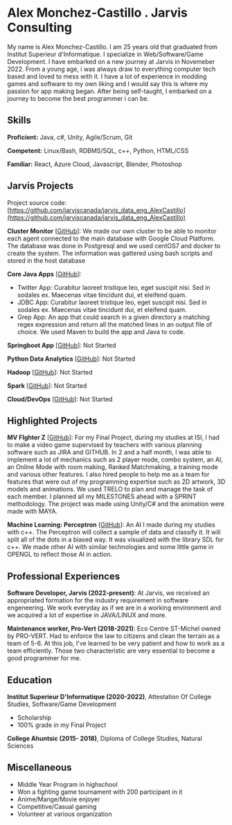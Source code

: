 # Alex Monchez-Castillo . Jarvis Consulting

My name is Alex Monchez-Castillo. I am 25 years old that graduated from Institut Superieur d'Informatique. I specialize in Web/Software/Game Development. I have embarked on a new journey at Jarvis in Novemeber 2022.
From a young age, i was always draw to everything computer tech based and loved to mess with it. I have a lot of experience in modding games and software to my own liking and I would say this is where my passion for app making began. After being self-taught, I embarked on a journey to become the best programmer i can be.

## Skills

**Proficient:** Java, c#, Unity, Agile/Scrum, Git

**Competent:** Linux/Bash, RDBMS/SQL, c++, Python, HTML/CSS

**Familiar:** React, Azure Cloud, Javascript, Blender, Photoshop

## Jarvis Projects

Project source code: [https://github.com/jarviscanada/jarvis_data_eng_AlexCastillo](https://github.com/jarviscanada/jarvis_data_eng_AlexCastillo)


**Cluster Monitor** [[GitHub](https://github.com/jarviscanada/jarvis_data_eng_AlexCastillo/tree/master/linux_sql)]: We made our own cluster to be able to monitor each agent connected to the main database with Google Cloud Platform. The database was done in Postgresql and we used centOS7 and docker to create the system. The information was gattered using bash scripts and stored in the host database

**Core Java Apps** [[GitHub](https://github.com/jarviscanada/jarvis_data_eng_AlexCastillo/tree/master/core_java)]:
      
  - Twitter App: Curabitur laoreet tristique leo, eget suscipit nisi. Sed in sodales ex. Maecenas vitae tincidunt dui, et eleifend quam.
  - JDBC App: Curabitur laoreet tristique leo, eget suscipit nisi. Sed in sodales ex. Maecenas vitae tincidunt dui, et eleifend quam.
  - Grep App: An app that could search in a given directory a matching regex expression and return all the matched lines in an output file of choice. We used Maven to build the app and Java to code.

**Springboot App** [[GitHub](https://github.com/jarviscanada/jarvis_data_eng_AlexCastillo/tree/master/springboot)]: Not Started

**Python Data Analytics** [[GitHub](https://github.com/jarviscanada/jarvis_data_eng_AlexCastillo/tree/master/python_data_anlytics)]: Not Started

**Hadoop** [[GitHub](https://github.com/jarviscanada/jarvis_data_eng_AlexCastillo/tree/master/hadoop)]: Not Started

**Spark** [[GitHub](https://github.com/jarviscanada/jarvis_data_eng_AlexCastillo/tree/master/spark)]: Not Started

**Cloud/DevOps** [[GitHub](https://github.com/jarviscanada/jarvis_data_eng_AlexCastillo/tree/master/cloud_devops)]: Not Started


## Highlighted Projects
**MV FIghter Z** [[GitHub](https://github.com/morijin047/MvFighters)]: For my Final Project, during my studies at ISI, I had to make a video game supervised by teachers with various planning software such as JIRA and GITHUB. In 2 and a half month, I was able to implement a lot of mechanics such as 2 player mode, combo system, an AI, an Online Mode with room making, Ranked Matchmaking, a training mode and various other features. I also hired people to help me as a team for features that were out of my programming expertise such as 2D artwork, 3D models and animations. We used TRELO to plan and manage the task of each member. I planned all my MILESTONES ahead with a SPRINT methodology. The project was made using Unity/C# and the animation were made with MAYA.

**Machine Learning: Perceptron** [[GitHub](https://github.com/morijin047/AI)]: An AI I made during my studies with c++. The Perceptron will collect a sample of data and classify it. It will split all of the dots in a biased way. It was visualized with the library SDL for c++. We made other AI with similar technologies and some little game in OPENGL to reflect those AI in action.


## Professional Experiences

**Software Developer, Jarvis (2022-present)**: At Jarvis, we received an appropriated formation for the industry requirement in software engeneering. We work everyday as if we are in a working environment and we acquired a lot of expertise in JAVA/LINUX and more.

**Maintenance worker, Pro-Vert (2018-2021)**: Eco Centre ST-Michel owned by PRO-VERT. Had to enforce the law to citizens and clean the terrain as a team of 5-6. At this job, I've learned to be very patient and how to work as a team efficiently. Those two characteristic are very essential to become a good programmer for me.


## Education
**Institut Superieur D'Informatique (2020-2022)**, Attestation Of College Studies, Software/Game Development
- Scholarship
- 100% grade in my Final Project

**College Ahuntsic (2015- 2018)**, Diploma of College Studies, Natural Sciences


## Miscellaneous
- Middle Year Program in highschool
- Won a fighting game tournament with 200 participant in it
- Anime/Mange/Movie enjoyer
- Competitive/Casual gaming
- Volunteer at various organization